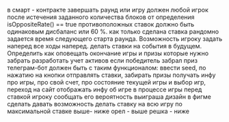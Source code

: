 в смарт - контракте завершать раунд или игру должен любой игрок после истечения заданного количества блоков от определения isOppositeRate() == true противоположных ставок должно быть одинаковым дисбаланс или 60 %. как только сделана ставка рандомно задается время следующего старта раунда.
Возможность игроку задать наперед все ходы наперед.
делать ставки на события в будущем.
Определить как оповещать окончание игры и призы которые нужно забрать 
разработать учет активов если победитель забрал приз 
телеграм-бот должен быть с таким функционалом:
ввести seed, по нажатию на кнопки отправлять ставки, забирать призы
получать инфу про игры, про свой счет, про состояние текущей игры и выбор игр, переход на сайт 
отображать инфу об игре
в процессе игры перед ставкой игроку сообщать его вероятность выиграша
дизайн в фигме сделать 
 давать возможность делать ставку на всю игру по максимальной ставке 
 выше- ниже орел - выше решка - ниже
 
